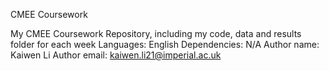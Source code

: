 
CMEE Coursework


My CMEE Coursework Repository, including my code, data and results folder for each week
Languages: English
Dependencies: N/A
Author name: Kaiwen Li
Author email: kaiwen.li21@imperial.ac.uk
